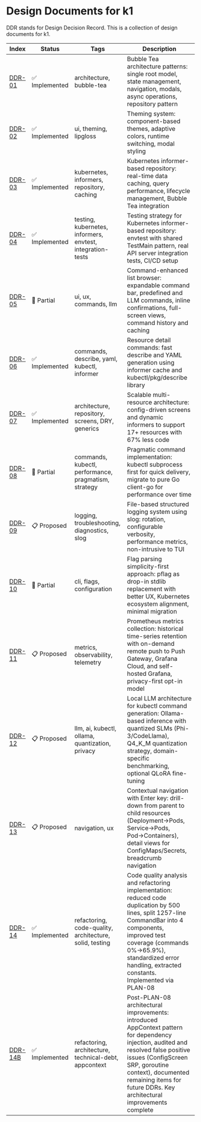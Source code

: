 # Design Documents for k1

DDR stands for Design Decision Record. This is a collection of design documents for k1.

| Index | Status | Tags | Description |
|-------|--------|------|-------------|
| [DDR-01](DDR-01.md) | ✅ Implemented | architecture, bubble-tea | Bubble Tea architecture patterns: single root model, state management, navigation, modals, async operations, repository pattern |
| [DDR-02](DDR-02.md) | ✅ Implemented | ui, theming, lipgloss | Theming system: component-based themes, adaptive colors, runtime switching, modal styling |
| [DDR-03](DDR-03.md) | ✅ Implemented | kubernetes, informers, repository, caching | Kubernetes informer-based repository: real-time data caching, query performance, lifecycle management, Bubble Tea integration |
| [DDR-04](DDR-04.md) | ✅ Implemented | testing, kubernetes, informers, envtest, integration-tests | Testing strategy for Kubernetes informer-based repository: envtest with shared TestMain pattern, real API server integration tests, CI/CD setup |
| [DDR-05](DDR-05.md) | 🚧 Partial | ui, ux, commands, llm | Command-enhanced list browser: expandable command bar, predefined and LLM commands, inline confirmations, full-screen views, command history and caching |
| [DDR-06](DDR-06.md) | ✅ Implemented | commands, describe, yaml, kubectl, informer | Resource detail commands: fast describe and YAML generation using informer cache and kubectl/pkg/describe library |
| [DDR-07](DDR-07.md) | ✅ Implemented | architecture, repository, screens, DRY, generics | Scalable multi-resource architecture: config-driven screens and dynamic informers to support 17+ resources with 67% less code |
| [DDR-08](DDR-08.md) | 🚧 Partial | commands, kubectl, performance, pragmatism, strategy | Pragmatic command implementation: kubectl subprocess first for quick delivery, migrate to pure Go client-go for performance over time |
| [DDR-09](DDR-09.md) | 📋 Proposed | logging, troubleshooting, diagnostics, slog | File-based structured logging system using slog: rotation, configurable verbosity, performance metrics, non-intrusive to TUI |
| [DDR-10](DDR-10.md) | 🚧 Partial | cli, flags, configuration | Flag parsing simplicity-first approach: pflag as drop-in stdlib replacement with better UX, Kubernetes ecosystem alignment, minimal migration |
| [DDR-11](DDR-11.md) | 📋 Proposed | metrics, observability, telemetry | Prometheus metrics collection: historical time-series retention with on-demand remote push to Push Gateway, Grafana Cloud, and self-hosted Grafana, privacy-first opt-in model |
| [DDR-12](DDR-12.md) | 📋 Proposed | llm, ai, kubectl, ollama, quantization, privacy | Local LLM architecture for kubectl command generation: Ollama-based inference with quantized SLMs (Phi-3/CodeLlama), Q4_K_M quantization strategy, domain-specific benchmarking, optional QLoRA fine-tuning |
| [DDR-13](DDR-13.md) | 📋 Proposed | navigation, ux | Contextual navigation with Enter key: drill-down from parent to child resources (Deployment→Pods, Service→Pods, Pod→Containers), detail views for ConfigMaps/Secrets, breadcrumb navigation |
| [DDR-14](DDR-14.md) | ✅ Implemented | refactoring, code-quality, architecture, solid, testing | Code quality analysis and refactoring implementation: reduced code duplication by 500 lines, split 1257-line CommandBar into 4 components, improved test coverage (commands 0%→65.9%), standardized error handling, extracted constants. Implemented via PLAN-08 |
| [DDR-14B](DDR-14B.md) | ✅ Implemented | refactoring, architecture, technical-debt, appcontext | Post-PLAN-08 architectural improvements: introduced AppContext pattern for dependency injection, audited and resolved false positive issues (ConfigScreen SRP, goroutine context), documented remaining items for future DDRs. Key architectural improvements complete |
